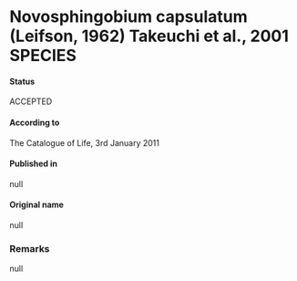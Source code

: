 # Novosphingobium capsulatum (Leifson, 1962) Takeuchi et al., 2001 SPECIES

#### Status
ACCEPTED

#### According to
The Catalogue of Life, 3rd January 2011

#### Published in
null

#### Original name
null

### Remarks
null